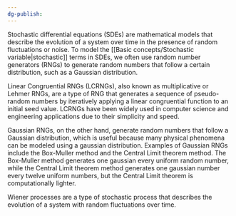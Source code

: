 ```yaml
---
dg-publish:
---
```

Stochastic differential equations (SDEs) are mathematical models that describe the evolution of a system over time in the presence of random fluctuations or noise. To model the [[Basic concepts/Stochastic variable|stochastic]] terms in SDEs, we often use random number generators (RNGs) to generate random numbers that follow a certain distribution, such as a Gaussian distribution.

Linear Congruential RNGs (LCRNGs), also known as multiplicative or Lehmer RNGs, are a type of RNG that generates a sequence of pseudo-random numbers by iteratively applying a linear congruential function to an initial seed value. LCRNGs have been widely used in computer science and engineering applications due to their simplicity and speed.

Gaussian RNGs, on the other hand, generate random numbers that follow a Gaussian distribution, which is useful because many physical phenomena can be modeled using a gaussian distribution. Examples of Gaussian RNGs include the Box-Muller method and the Central Limit theorem method. The Box-Muller method generates one gaussian every uniform random number, while the Central Limit theorem method generates one gaussian number every twelve uniform numbers, but the Central Limit theorem is computationally lighter.

Wiener processes are a type of stochastic process that describes the evolution of a system with random fluctuations over time. 